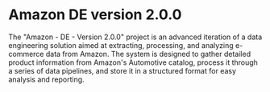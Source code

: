 # Amazon DE version 2.0.0
  The "Amazon - DE - Version 2.0.0" project is an advanced iteration of a data engineering solution aimed at extracting, processing, and analyzing e-commerce data from Amazon. The system is designed to gather detailed product information from Amazon's Automotive catalog, process it through a series of data pipelines, and store it in a structured format for easy analysis and reporting.
